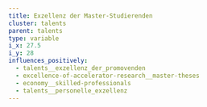 ```yaml
---
title: Exzellenz der Master-Studierenden
cluster: talents
parent: talents
type: variable
i_x: 27.5
i_y: 28
influences_positively:
  - talents__exzellenz_der_promovenden
  - excellence-of-accelerator-research__master-theses
  - economy__skilled-professionals
  - talents__personelle_exzellenz
---
```

